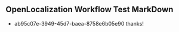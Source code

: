 ## OpenLocalization Workflow Test MarkDown
* ab95c07e-3949-45d7-baea-8758e6b05e90 thanks!

<!--HONumber=Aug16_HO3-->


